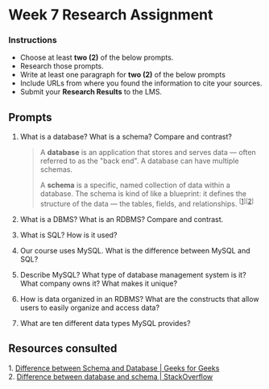 # Week 7 Research Assignment

### Instructions

-   Choose at least **two (2)** of the below prompts.
-   Research those prompts.
-   Write at least one paragraph for **two (2)** of the below prompts
-   Include URLs from where you found the information to cite your sources.
-   Submit your **Research Results** to the LMS.

## Prompts

1. What is a database? What is a schema? Compare and contrast?

    > A **database** is an application that stores and serves data — often referred to as the "back end". A database can have multiple schemas.
    > 
    > A **schema** is a specific, named collection of data within a database. The schema is kind of like a blueprint: it defines the structure of the data — the tables, fields, and relationships. <sup>[[1](#source-1)][[2](#source-2)]</sup>

2. What is a DBMS? What is an RDBMS? Compare and contrast.

3. What is SQL? How is it used?

4. Our course uses MySQL. What is the difference between MySQL and SQL?

    <!-- > **SQL**...
    > 
    > **MySQL**... -->

5. Describe MySQL? What type of database management system is it? What company owns it? What makes it unique?

6. How is data organized in an RDBMS? What are the constructs that allow users to easily organize and access data?

7. What are ten different data types MySQL provides?

## Resources consulted

<a id="source-1"></a>1. [Difference between Schema and Database | Geeks for Geeks](https://www.geeksforgeeks.org/difference-between-schema-and-database/)  
<a id="source-2"></a>2. [Difference between database and schema | StackOverflow](https://stackoverflow.com/questions/5323740/difference-between-database-and-schema)  

<!-- <a id="source-3"></a>3. 

<a id="source-4"></a>4. 

<a id="source-5"></a>5.  -->